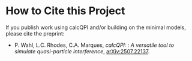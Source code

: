 How to Cite this Project
========================

If you publish work using calcQPI and/or building on the minimal models, please cite the preprint:

- P. Wahl, L.C. Rhodes, C.A. Marques, *calcQPI: : A versatile tool to simulate quasi-particle interference*, [arXiv:2507.22137](https://doi.org/10.48550/arXiv.2507.22137).

